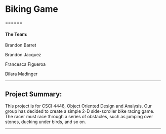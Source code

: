 # Biking Game
======

#### The Team: 

Brandon Barret

Brandon Jacquez

Francesca Figueroa

Dilara Madinger

------

## Project Summary: 

This project is for CSCI 4448, Object Oriented Design and Analysis. Our group has decided to create a simple 2-D side-scroller bike racing game. The racer must race through a series of obstacles, such as jumping over stones, ducking under birds, and so on. 


------
